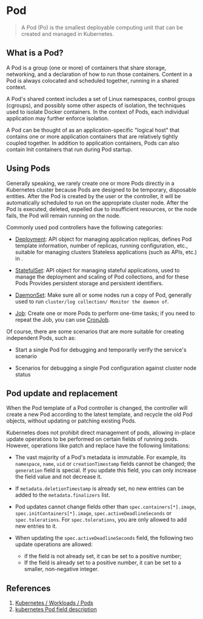 # Pod

> A Pod (Po) is the smallest deployable computing unit that can be created and managed in Kubernetes.

## What is a Pod?

A Pod is a group (one or more) of containers that share storage, networking, and a declaration of how to run those containers. Content in a Pod is always colocated and scheduled together, running in a shared context.

A Pod's shared context includes a set of Linux namespaces, control groups (cgroups), and possibly some other aspects of isolation, the techniques used to isolate Docker containers. In the context of Pods, each individual application may further enforce isolation.

A Pod can be thought of as an application-specific "logical host" that contains one or more application containers that are relatively tightly coupled together. In addition to application containers, Pods can also contain Init containers that run during Pod startup.

## Using Pods

Generally speaking, we rarely create one or more Pods directly in a Kubernetes cluster because Pods are designed to be temporary, disposable entities. After the Pod is created by the user or the controller, it will be automatically scheduled to run on the appropriate cluster node. After the Pod is executed, deleted, expelled due to insufficient resources, or the node fails, the Pod will remain running on the node.

Commonly used pod controllers have the following categories:

- [Deployment](https://kubernetes.io/docs/concepts/workloads/controllers/deployment/): API object for managing application replicas, defines Pod template information, number of replicas, running configuration, etc., suitable for managing clusters Stateless applications (such as APIs, etc.) in .

- [StatefulSet](https://kubernetes.io/docs/concepts/workloads/controllers/statefulset/): API object for managing stateful applications, used to manage the deployment and scaling of Pod collections, and for these Pods Provides persistent storage and persistent identifiers.

- [DaemonSet](https://kubernetes.io/docs/concepts/workloads/controllers/daemonset/): Make sure all or some nodes run a copy of Pod, generally used to run `cluster/log collection/ Monitor the daemon of`.

- [Job](https://kubernetes.io/docs/concepts/workloads/controllers/job/): Create one or more Pods to perform one-time tasks; if you need to repeat the Job, you can use [CronJob](https://kubernetes.io/docs/concepts/workloads/controllers/cron-jobs/).

Of course, there are some scenarios that are more suitable for creating independent Pods, such as:

- Start a single Pod for debugging and temporarily verify the service's scenario

- Scenarios for debugging a single Pod configuration against cluster node status

## Pod update and replacement

When the Pod template of a Pod controller is changed, the controller will create a new Pod according to the latest template, and recycle the old Pod objects, without updating or patching existing Pods.

Kubernetes does not prohibit direct management of pods, allowing in-place update operations to be performed on certain fields of running pods. However, operations like patch and replace have the following limitations:

- The vast majority of a Pod's metadata is immutable. For example, its `namespace`, `name`, `uid` or `creationTimestamp` fields cannot be changed; the `generation` field is special. If you update this field, you can only increase the field value and not decrease it.

- If `metadata.deletionTimestamp` is already set, no new entries can be added to the `metadata.finalizers` list.

- Pod updates cannot change fields other than `spec.containers[*].image`, `spec.initContainers[*].image`, `spec.activeDeadlineSeconds` or `spec.tolerations`. For `spec.tolerations`, you are only allowed to add new entries to it.

- When updating the `spec.activeDeadlineSeconds` field, the following two update operations are allowed:
  - if the field is not already set, it can be set to a positive number;
  - If the field is already set to a positive number, it can be set to a smaller, non-negative integer.

## References

1. [Kubernetes / Workloads / Pods](https://kubernetes.io/docs/concepts/workloads/pods/)
2. [kubernetes Pod field description](https://kubernetes.io/docs/reference/generated/kubernetes-api/v1.21/#pod-v1-core)
